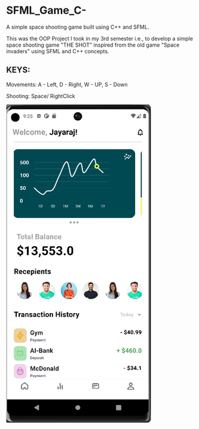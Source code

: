 # SFML_Game_C-
A simple space shooting game built using C++ and SFML.

This was the OOP Project I took in my 3rd semester i.e., to develop a simple space shooting game "THE SHOT" inspired from the old game "Space invaders" using SFML and C++ concepts.


KEYS:
------
Movements: A - Left,
           D - Right,
           W - UP,
           S - Down

Shooting:  Space/ RightClick

![intro Page](https://github.com/Ashraf-mE/RJPOLICE_HACK_1555_Zzeen_7/blob/main/ReadME_Images/img_1.jpg)

